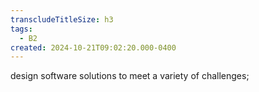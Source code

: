 ```yaml
---
transcludeTitleSize: h3
tags:
  - B2
created: 2024-10-21T09:02:20.000-0400
---
```

design software solutions to meet a variety of challenges;